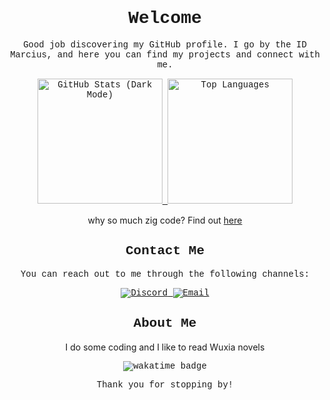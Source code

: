 <h1 align="center" style="font-family: 'Courier New', monospace">Welcome</h1>
<p align="center" style="font-family: 'Courier New', monospace">
  Good job discovering my GitHub profile. I go by the ID Marcius, and here you can find my projects and connect with me.
</p>


<p align="center" style="font-family: 'Courier New', monospace">
  <a href="https://github-readme-stats.vercel.app/api?username=coding-agent&show_icons=true&theme=midnight-purple&rank_icon=percentile">
    <img height="200" src="https://github-readme-stats.vercel.app/api?username=coding-agent&show_icons=true&theme=midnight-purple&rank_icon=rank" alt="GitHub Stats (Dark Mode)" />
  </a>
  <a href="https://github-readme-stats.vercel.app/api/top-langs?username=coding-agent&theme=midnight-purple&layout=compact&langs_count=8">
    <img height="200" src="https://github-readme-stats.vercel.app/api/top-langs?username=coding-agent&theme=midnight-purple&layout=donut&langs_count=3" alt="Top Languages" />
  </a>
</p>

<p align="center"> 
why so much zig code? Find out <a href="https://ziglang.org/learn/why_zig_rust_d_cpp/">here</a>
</p>

<h2 align="center" style="font-family: 'Courier New', monospace">Contact Me</h2>
<p align="center" style="font-family: 'Courier New', monospace">
  You can reach out to me through the following channels:
</p>
<p align="center" style="font-family: 'Courier New', monospace">
  <a href="https://discordapp.com/users/830431949671104582">
    <img src="https://img.shields.io/badge/-Discord-7289DA?style=flat&labelColor=7289DA&logo=discord&logoColor=white" alt="Discord" />
  </a>
  <a href="mailto:mcmrcs@pm.me">
    <img src="https://img.shields.io/badge/-Email-6600cc?style=flat&labelColor=6600cc&logo=protonmail&logoColor=white" alt="Email" />
  </a>
</p>

<h2 align="center" style="font-family: 'Courier New', monospace">About Me</h2>
<p align="center"> 
  I do some coding and I like to read Wuxia novels
</p>

<p align="center" style="font-family: 'Courier New', monospace">
  <img src="https://wakatime.com/badge/user/17600fb4-ba26-444d-8050-4bd57d232412.svg" alt="wakatime badge" />
</p>

<p align="center" style="font-family: 'Courier New', monospace">
  Thank you for stopping by!
</p>


